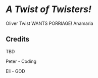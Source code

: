 # _A Twist of Twisters!_

Oliver Twist WANTS PORRIAGE!
Anamaria

## Credits

TBD

Peter - Coding

Eli - GOD
